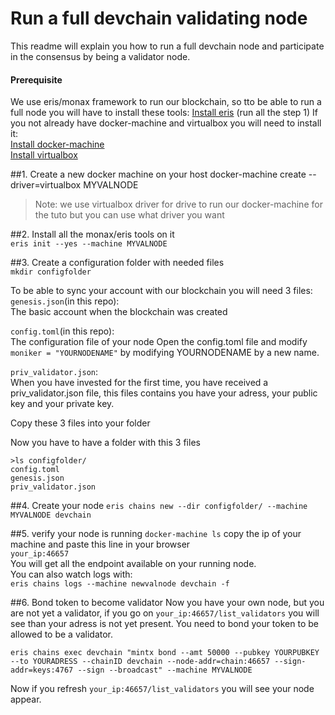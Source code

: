 # Run a full devchain validating node
This readme will explain you how to run a full devchain node and participate in the consensus by being a validator node.

#### Prerequisite
We use eris/monax framework to run our blockchain, so tto be able to run a full node you will have to install these tools:
[Install eris](https://monax.io/docs/tutorials/getting-started/index.html?redirect_from_eris=true) (run all the step 1)
If you not already have docker-machine and virtualbox you will need to install it:  
[Install docker-machine](https://docs.docker.com/machine/install-machine/)   
[Install virtualbox](https://www.virtualbox.org/wiki/Downloads)  

##1. Create a new docker machine on your host
docker-machine create --driver=virtualbox MYVALNODE  
> Note: we use virtualbox driver for drive to run our docker-machine for the tuto but you can use what driver you want

##2. Install all the monax/eris tools on it  
`eris init --yes --machine MYVALNODE`

##3. Create a configuration folder with needed files  
`mkdir configfolder`

To be able to sync your account with our blockchain you will need 3 files:  
`genesis.json`(in this repo):  
The basic account when the blockchain was created

`config.toml`(in this repo):  
The configuration file of your node
Open the config.toml file and modify `moniker = "YOURNODENAME"` by modifying YOURNODENAME by a new name.

`priv_validator.json`:  
When you have invested for the first time, you have received a priv_validator.json file, this files contains you have your adress, your public key and your private key.

Copy these 3 files into your folder

Now you have to have a folder with this 3 files  
```
>ls configfolder/
config.toml
genesis.json
priv_validator.json
```

##4. Create your node
`eris chains new --dir configfolder/ --machine MYVALNODE devchain`

##5. verify your node is running
`docker-machine ls`
copy the ip of your machine and paste this line in your browser  
`your_ip:46657`  
You will get all the endpoint available on your running node.  
You can also watch logs with:  
`eris chains logs --machine newvalnode devchain -f`

##6. Bond token to become validator
Now you have your own node, but you are not yet a validator, if you go on `your_ip:46657/list_validators` you will see than your adress is not yet present. You need to bond your token to be allowed to be a validator.
```
eris chains exec devchain "mintx bond --amt 50000 --pubkey YOURPUBKEY --to YOURADRESS --chainID devchain --node-addr=chain:46657 --sign-addr=keys:4767 --sign --broadcast" --machine MYVALNODE
```
Now if you refresh `your_ip:46657/list_validators` you will see your node appear.


